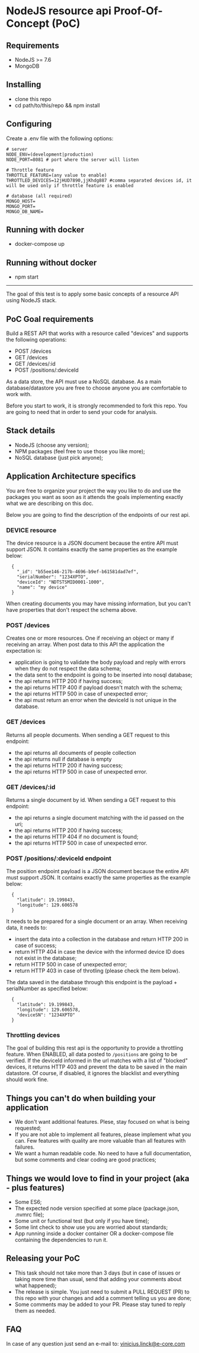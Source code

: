 # NodeJS resource api Proof-Of-Concept (PoC)

## Requirements

* NodeJS >= 7.6
* MongoDB

## Installing

* clone this repo
* cd path/to/this/repo && npm install

## Configuring

Create a .env file with the following options:

```
# server
NODE_ENV=(development|production)
NODE_PORT=8081 # port where the server will listen

# Throttle feature
THROTTLE_FEATURE=(any value to enable)
THROTTLED_DEVICES=12jHUD7890,jjKhdg887 #comma separated devices id, it will be used only if throttle feature is enabled

# database (all required)
MONGO_HOST=
MONGO_PORT=
MONGO_DB_NAME=

```

## Running with docker

* docker-compose up

## Running without docker

* npm start

---

The goal of this test is to apply some basic concepts of a resource API using NodeJS stack.

## PoC Goal requirements

Build a REST API that works with a resource called "devices" and supports the following operations:
* POST /devices
* GET /devices
* GET /devices/:id
* POST /positions/:deviceId

As a data store, the API must use a NoSQL database. As a main database/datastore you are free to choose anyone you are comfortable to work with.

Before you start to work, it is strongly recommended to fork this repo. You are going to need that in order to send your code for analysis.

## Stack details
* NodeJS (choose any version);
* NPM packages (feel free to use those you like more);
* NoSQL database (just pick anyone);

## Application Architecture specifics

You are free to organize your project the way you like to do and use the packages you want as soon as it attends the goals implementing exactly what we are describing on this doc.

Below you are going to find the description of the endpoints of our rest api.

### DEVICE resource

The device resource is a JSON document because the entire API must support JSON. It contains exactly the same properties as the example below:
```
  {
    "_id": "b55ee146-217b-4696-b9ef-b61581dad7ef",
    "serialNumber": "1234XPTO",
    "deviceId": "NDTSTSMID0001-1000",
    "name": "my device"
  }
```

When creating documents you may have missing information, but you can't have properties that don't respect the schema above.

### POST /devices

Creates one or more resources. One if receiving an object or many if receiving an array. When post data to this API the application the expectation is:
* application is going to validate the body payload and reply with errors when they do not respect the data schema;
* the data sent to the endpoint is going to be inserted into nosql database;
* the api returns HTTP 200 if having success;
* the api returns HTTP 400 if payload doesn't match with the schema;
* the api returns HTTP 500 in case of unexpected error;
* the api must return an error when the deviceId is not unique in the database.

### GET /devices

Returns all people documents. When sending a GET request to this endpoint:
* the api returns all documents of people collection
* the api returns null if database is empty
* the api returns HTTP 200 if having success;
* the api returns HTTP 500 in case of unexpected error.

### GET /devices/:id

Returns a single document by id. When sending a GET request to this endpoint:
* the api returns a single document matching with the id passed on the uri;
* the api returns HTTP 200 if having success;
* the api returns HTTP 404 if no document is found;
* the api returns HTTP 500 in case of unexpected error.

### POST /positions/:deviceId endpoint

The position endpoint payload is a JSON document because the entire API must support JSON. It contains exactly the same properties as the example below:
```
  {
    "latitude": 19.199843,
    "longitude": 129.606578
  }
```

It needs to be prepared for a single document or an array. When receiving data, it needs to:
* insert the data into a collection in the database and return HTTP 200 in case of success;
* return HTTP 404 in case the device with the informed device ID does not exist in the database;
* return HTTP 500 in case of unexpected error;
* return HTTP 403 in case of throtling (please check the item below).

The data saved in the database through this endpoint is the payload + serialNumber as specified below:
```
  {
    "latitude": 19.199843,
    "longitude": 129.606578,
    "deviceSN": "1234XPTO"
  }
```


### Throttling devices

The goal of building this rest api is the opportunity to provide a throttling feature. When ENABLED, all data posted to `/positions` are going to be verified. If the deviceId informed in the url matches with a list of "blocked" devices, it returns HTTP 403 and prevent the data to be saved in the main datastore. Of course, if disabled, it ignores the blacklist and everything should work fine.

## Things you can't do when building your application
* We don't want additional features. Plese, stay focused on what is being requested;
* If you are not able to implement all features, please implement what you can. Few features with quality are more valuable than all features with failures.
* We want a human readable code. No need to have a full documentation, but some comments and clear coding are good practices;

## Things we would love to find in your project (aka - plus features)
* Some ES6;
* The expected node version specified at some place (package.json, .nvmrc file);
* Some unit or functional test (but only if you have time);
* Some lint check to show use you are worried about standards;
* App running inside a docker container OR a docker-compose file containing the dependencies to run it.

## Releasing your PoC
* This task should not take more than 3 days (but in case of issues or taking more time than usual, send that adding your comments about what happened);
* The release is simple. You just need to submit a PULL REQUEST (PR) to this repo with your changes and add a comment telling us you are done;
* Some comments may be added to your PR. Please stay tuned to reply them as needed.

## FAQ

In case of any question just send an e-mail to: vinicius.linck@e-core.com
